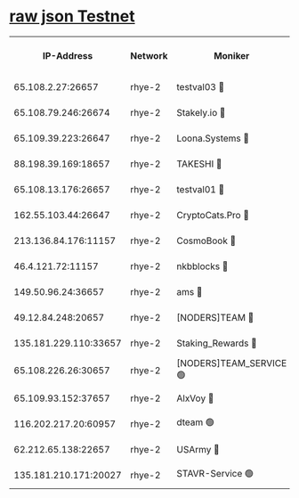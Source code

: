 
[raw json Testnet](https://rpc-check.quickt.stavr.tech/quickt/rpc-quickt-result.json)
=


<table><tr><th>IP-Address</th><th>Network</th><th>Moniker</th><th>Latest Block Height</th><th>Earliest Block Height</th><th>Catching Up</th><th>Tx Index</th><th>Voting Power</th><th>Scan Time</th></tr><tr><td>65.108.2.27:26657</td><td>rhye-2</td><td>testval03 🔴</td><td>1228026</td><td>1</td><td>False</td><td>on</td><td>11002050</td><td>2024-03-13T05:32:38.960139845UTC</td></tr><tr><td>65.108.79.246:26674</td><td>rhye-2</td><td>Stakely.io 🔴</td><td>1228027</td><td>1</td><td>False</td><td>on</td><td>10010</td><td>2024-03-13T05:32:39.335219855UTC</td></tr><tr><td>65.109.39.223:26647</td><td>rhye-2</td><td>Loona.Systems 🔴</td><td>1228027</td><td>1</td><td>False</td><td>off</td><td>86949</td><td>2024-03-13T05:32:44.322434424UTC</td></tr><tr><td>88.198.39.169:18657</td><td>rhye-2</td><td>TAKESHI 🔴</td><td>1228027</td><td>1</td><td>False</td><td>off</td><td>40542</td><td>2024-03-13T05:32:44.892873229UTC</td></tr><tr><td>65.108.13.176:26657</td><td>rhye-2</td><td>testval01 🔴</td><td>1228028</td><td>1</td><td>False</td><td>on</td><td>13082010</td><td>2024-03-13T05:32:45.558496448UTC</td></tr><tr><td>162.55.103.44:26647</td><td>rhye-2</td><td>CryptoCats.Pro 🔴</td><td>1228033</td><td>1</td><td>False</td><td>off</td><td>9999</td><td>2024-03-13T05:33:17.582685337UTC</td></tr><tr><td>213.136.84.176:11157</td><td>rhye-2</td><td>CosmoBook 🔴</td><td>1228031</td><td>65301</td><td>False</td><td>off</td><td>1520417</td><td>2024-03-13T05:33:11.233911619UTC</td></tr><tr><td>46.4.121.72:11157</td><td>rhye-2</td><td>nkbblocks 🔴</td><td>1228025</td><td>70101</td><td>False</td><td>off</td><td>81084</td><td>2024-03-13T05:32:31.894198464UTC</td></tr><tr><td>149.50.96.24:36657</td><td>rhye-2</td><td>ams 🔴</td><td>1228030</td><td>133501</td><td>False</td><td>on</td><td>10732</td><td>2024-03-13T05:33:00.749437405UTC</td></tr><tr><td>49.12.84.248:20657</td><td>rhye-2</td><td>[NODERS]TEAM 🔴</td><td>1228029</td><td>146001</td><td>False</td><td>on</td><td>59690</td><td>2024-03-13T05:32:58.364491634UTC</td></tr><tr><td>135.181.229.110:33657</td><td>rhye-2</td><td>Staking_Rewards 🔴</td><td>1228027</td><td>149101</td><td>False</td><td>on</td><td>9900</td><td>2024-03-13T05:32:44.644998830UTC</td></tr><tr><td>65.108.226.26:30657</td><td>rhye-2</td><td>[NODERS]TEAM_SERVICE 🟢</td><td>1228028</td><td>241501</td><td>False</td><td>on</td><td>0</td><td>2024-03-13T05:32:45.221978440UTC</td></tr><tr><td>65.109.93.152:37657</td><td>rhye-2</td><td>AlxVoy 🔴</td><td>1228026</td><td>315173</td><td>False</td><td>on</td><td>150351</td><td>2024-03-13T05:32:36.331698072UTC</td></tr><tr><td>116.202.217.20:60957</td><td>rhye-2</td><td>dteam 🟢</td><td>1228027</td><td>421794</td><td>False</td><td>on</td><td>0</td><td>2024-03-13T05:32:41.944733069UTC</td></tr><tr><td>62.212.65.138:22657</td><td>rhye-2</td><td>USArmy 🔴</td><td>1129000</td><td>1102501</td><td>False</td><td>on</td><td>58774</td><td>2024-03-13T05:32:38.606418128UTC</td></tr><tr><td>135.181.210.171:20027</td><td>rhye-2</td><td>STAVR-Service 🟢</td><td>1228029</td><td>1227001</td><td>False</td><td>on</td><td>0</td><td>2024-03-13T05:32:56.076051035UTC</td></tr></table>